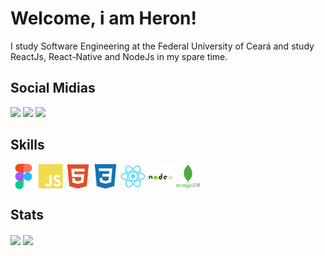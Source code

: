 # Welcome, i am Heron!
I study Software Engineering at the Federal University of Ceará and study ReactJs, React-Native and NodeJs in my spare time.

## Social Midias
<a href="https://www.linkedin.com/in/heron-rodrigues-8a0b221b2">
<img src="https://img.shields.io/badge/LinkedIn-0077B5?style=for-the-badge&logo=linkedin&logoColor=white" target="_blank"></a>
<a href="https://www.instagram.com/szheron/">
<img src="https://img.shields.io/badge/Instagram-E4405F?style=for-the-badge&logo=instagram&logoColor=white" target="_blank"></a>
<a href="mailto: contatoheron.dev@gmail.com">
<img src="https://img.shields.io/badge/Gmail-D14836?style=for-the-badge&logo=gmail&logoColor=white" target="_blank"></a>

## Skills
<div>
  <img align="center" alt="FigmanSkill" height="40" width="40" src="https://raw.githubusercontent.com/devicons/devicon/master/icons/figma/figma-original.svg"/>
  <img align="center" alt="JsSkill" height="40" width="40" src="https://raw.githubusercontent.com/devicons/devicon/master/icons/javascript/javascript-plain.svg"/>
  <img align="center" alt="HTMLSkill" height="40" width="40" src="https://raw.githubusercontent.com/devicons/devicon/master/icons/html5/html5-plain.svg"/>
  <img align="center" alt="CSSSkill" height="40" width="40" src="https://raw.githubusercontent.com/devicons/devicon/master/icons/css3/css3-plain.svg"/>
  <img align="center" alt="ReactSkill" height="40" width="40" src="https://raw.githubusercontent.com/devicons/devicon/master/icons/react/react-original.svg"/>
  <img align="center" alt="NodeJsSkill" height="40" width="40" src="https://raw.githubusercontent.com/devicons/devicon/master/icons/nodejs/nodejs-original-wordmark.svg"/>
  <img align="center" alt="MongoDBSkill" height="40" width="40" src="https://raw.githubusercontent.com/devicons/devicon/master/icons/mongodb/mongodb-plain-wordmark.svg"/>
</div>

## Stats
<div>
  <img align="center" height="180em" src="https://github-readme-stats.vercel.app/api?username=szHeron&show_icons=true&theme=radical&include_all_commits=true&count_private=true"/>
  <img align="center" height="180em" src="https://github-readme-stats.vercel.app/api/top-langs/?username=szHeron&layout=compact&langs_count=16&theme=radical"/>
</div>
